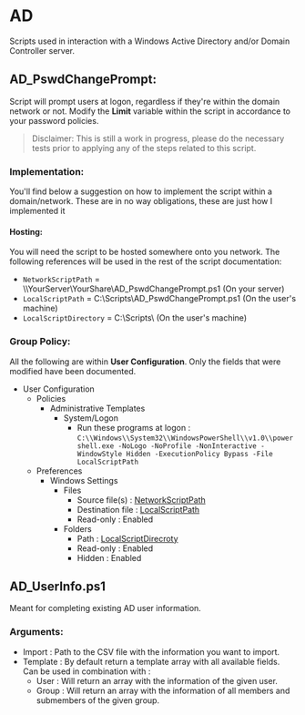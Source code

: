 # AD
Scripts used in interaction with a Windows Active Directory and/or Domain Controller server.

## AD_PswdChangePrompt:
Script will prompt users at logon, regardless if they're within the domain network or not. Modify the __Limit__ variable within the script in accordance to your password policies.

> Disclaimer:
> This is still a work in progress, please do the necessary tests prior to applying any of the steps related to this script.

### Implementation:
You'll find below a suggestion on how to implement the script within a domain/network.
These are in no way obligations, these are just how I implemented it

#### Hosting:
You will need the script to be hosted somewhere onto you network. The following references will be used in the rest of the script documentation:
- `NetworkScriptPath` = \\\\YourServer\\YourShare\\AD_PswdChangePrompt.ps1 (On your server)
- `LocalScriptPath` = C:\\Scripts\\AD_PswdChangePrompt.ps1 (On the user's machine)
- `LocalScriptDirectory` = C:\\Scripts\\ (On the user's machine)

### Group Policy:
All the following are within __User Configuration__. Only the fields that were modified have been documented.
- User Configuration
    - Policies
        - Administrative Templates
            - System/Logon
                - Run these programs at logon : `C:\\Windows\\System32\\WindowsPowerShell\\v1.0\\powershell.exe -NoLogo -NoProfile -NonInteractive -WindowStyle Hidden -ExecutionPolicy Bypass -File LocalScriptPath`
    - Preferences
        - Windows Settings
            - Files
                - Source file(s) : [NetworkScriptPath](#hosting)
                - Destination file : [LocalScriptPath](#hosting)
                - Read-only : Enabled
            - Folders
                - Path : [LocalScriptDirecroty](#hosting)
                - Read-only : Enabled
                - Hidden : Enabled



## AD_UserInfo.ps1
Meant for completing existing AD user information.

### Arguments:
- Import : Path to the CSV file with the information you want to import.
- Template : By default return a template array with all available fields. Can be used in combination with :
    - User : Will return an array with the information of the given user.
    - Group : Will return an array with the information of all members and submembers of the given group.